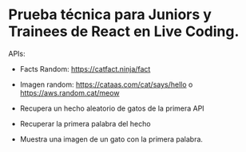 # Prueba técnica para Juniors y Trainees de React en Live Coding.

APIs:

- Facts Random: https://catfact.ninja/fact
- Imagen random: https://cataas.com/cat/says/hello o https://aws.random.cat/meow

- Recupera un hecho aleatorio de gatos de la primera API
- Recuperar la primera palabra del hecho
- Muestra una imagen de un gato con la primera palabra.